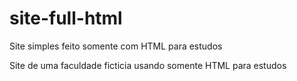 # site-full-html
Site simples feito somente com HTML para estudos

Site de uma faculdade ficticia usando somente HTML para estudos
